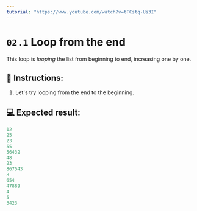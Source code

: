 ```yaml
---
tutorial: "https://www.youtube.com/watch?v=tFCstq-Us3I"
---
```


# `02.1` Loop from the end

This loop is *looping* the list from beginning to end, increasing one by one.

## 📝 Instructions:

1. Let's try looping from the end to the beginning.

## 💻 Expected result:

```py
12
25
23
55
56432
48
23
867543
8
654
47889
4
5
3423
```
